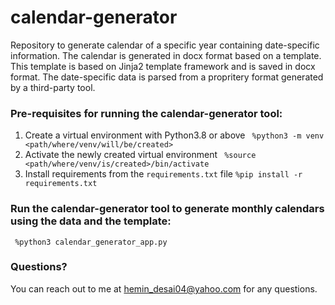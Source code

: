 # calendar-generator
Repository to generate calendar of a specific year containing date-specific information. The calendar is generated in docx format based on a template. This template is based on Jinja2 template framework and is saved in docx format. The date-specific data is parsed from a propritery format generated by a third-party tool. 

### Pre-requisites for running the calendar-generator tool:
1. Create a virtual environment with Python3.8 or above
` %python3 -m venv <path/where/venv/will/be/created>`
2. Activate the newly created virtual environment
` %source <path/where/venv/is/created>/bin/activate`
3. Install requirements from the `requirements.txt` file
` %pip install -r requirements.txt `

### Run the calendar-generator tool to generate monthly calendars using the data and the template:
` %python3 calendar_generator_app.py`

### Questions?
You can reach out to me at hemin_desai04@yahoo.com for any questions.
